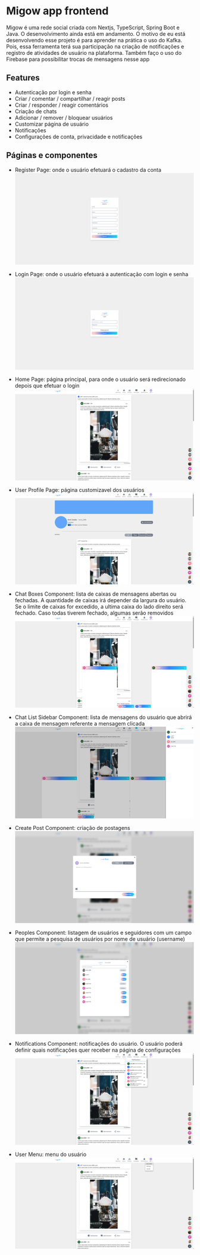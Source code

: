 # Migow app frontend

Migow é uma rede social criada com Nextjs, TypeScript, Spring Boot e Java. O desenvolvimento ainda está em andamento. O motivo de eu está desenvolvendo esse projeto é para aprender na prática o uso do Kafka. Pois, essa ferramenta terá sua participação na criação de notificações e registro de atividades de usuário na plataforma. Também faço o uso do Firebase para possibilitar trocas de mensagens nesse app

## Features

- Autenticação por login e senha
- Criar / comentar / compartilhar / reagir posts
- Criar / responder / reagir comentários
- Criação de chats
- Adicionar / remover / bloquear usuários
- Customizar página de usuário
- Notificações
- Configurações de conta, privacidade e notificações

## Páginas e componentes

- Register Page: onde o usuário efetuará o cadastro da conta
  ![Alt text](/public/register-page.png "Project register route screenshot")

- Login Page: onde o usuário efetuará a autenticação com login e senha
  ![Alt text](/public/login-page.png "Project login route screenshot")
  
- Home Page: página principal, para onde o usuário será redirecionado depois que efetuar o login
  ![Alt text](/public/home.png "Project home route screenshot")
  
- User Profile Page: página customizavel dos usuários
  ![Alt text](/public/user-profile.png "Project user profile route screenshot")
  
- Chat Boxes Component: lista de caixas de mensagens abertas ou fechadas. A quantidade de caixas irá depender da largura do usuário. Se o limite de caixas for excedido, a ultima caixa do lado direito será fechado. Caso todas tiverem fechado, algumas serão removidos
  ![Alt text](/public/chat-boxes.png "Project chat boxes component screenshot")
  
- Chat List Sidebar Component: lista de mensagens do usuário que abrirá a caixa de mensagem referente a mensagem clicada
  ![Alt text](/public/chats-list-sidebar.png "Project chat list sidebar component screenshot")
  
- Create Post Component: criação de postagens
  ![Alt text](/public/create-post.png "Project create post component screenshot")
  
- Peoples Component: listagem de usuários e seguidores com um campo que permite a pesquisa de usuários por nome de usuário (username)
  ![Alt text](/public/peoples.png "Project peoples component screenshot")
  
- Notifications Component: notificações do usuário. O usuário poderá definir quais notificações quer receber na página de configurações
  ![Alt text](/public/notifications.png "Project notifications component screenshot")
  
- User Menu: menu do usuário
  ![Alt text](/public/user-menu.png "Project user-menu component screenshot")
  
